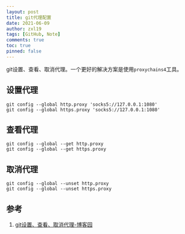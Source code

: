 ```yaml
---
layout: post
title: git代理配置
date: 2021-06-09
author: zxl19
tags: [GitHub, Note]
comments: true
toc: true
pinned: false
---
```


git设置、查看、取消代理。一个更好的解决方案是使用`proxychains4`工具。

<!-- more -->

## 设置代理

```shell
git config --global http.proxy 'socks5://127.0.0.1:1080'
git config --global https.proxy 'socks5://127.0.0.1:1080'
```

## 查看代理

```shell
git config --global --get http.proxy
git config --global --get https.proxy
```

## 取消代理

```shell
git config --global --unset http.proxy
git config --global --unset https.proxy
```

## 参考

1. [git设置、查看、取消代理-博客园](https://www.cnblogs.com/yongy1030/p/11699086.html)
